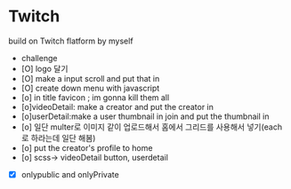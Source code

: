 # Twitch

build on Twitch flatform by myself

- challenge
- [O] logo 달기
- [O] make a input scroll and put that in
- [O] create down menu with javascript
- [o] in title favicon ; im gonna kill them all
- [o]videoDetail: make a creator and put the creator in
- [o]userDetail:make a user thumbnail in join and put the thumbnail in
- [o] 일단 multer로 이미지 같이 업로드해서 홈에서 그리드를 사용해서 넣기(each로 하라는데 일단 해봄)
- [o] put the creator's profile to home
- [o] scss-> videoDetail button, userdetail
- [x] onlypublic and onlyPrivate
